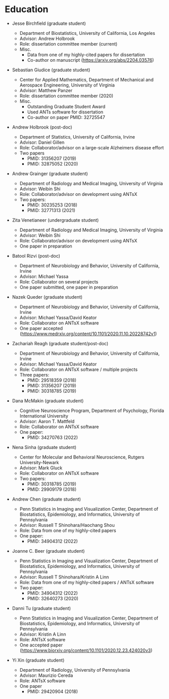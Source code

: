 
# Education


* Jesse Birchfield (graduate student)
    * Department of Biostatistics, University of California, Los Angeles
    * Advisor:  Andrew Holbrook
    * Role:  dissertation committee member (current)
    * Misc.
       * Data from one of my highly-cited papers for dissertation
       * Co-author on manuscript (https://arxiv.org/abs/2204.03576)

* Sebastian Giudice (graduate student)
    * Center for Applied Mathematics, Department of Mechanical and Aerospace Engineering, University of Virginia
    * Advisor: Matthew Panzer
    * Role: dissertation committee member (2020)
    * Misc.
        * Outstanding Graduate Student Award
        * Used ANTs software for dissertation
        * Co-author on paper PMID: 32725547

* Andrew Holbrook (post-doc)
    * Department of Statistics, University of California, Irvine
    * Advisor:  Daniel Gillen
    * Role:  Collaborator/advisor on a large-scale Alzheimers disease effort
    * Two papers
       * PMID: 31356207 (2019)
       * PMID: 32875052 (2020)

* Andrew Grainger (graduate student)
    * Department of Radiology and Medical Imaging, University of Virginia
    * Advisor:  Weibin Shi
    * Role:  Collaborator/advisor on development using ANTsX
    * Two papers:
        * PMID: 30235253 (2018)
        * PMID: 32771313 (2021)

* Zita Venetianeer (undergraduate student)
    * Department of Radiology and Medical Imaging, University of Virginia
    * Advisor:  Weibin Shi
    * Role:  Collaborator/advisor on development using ANTsX
    * One paper in preparation

* Batool Rizvi (post-doc)
    * Department of Neurobiology and Behavior, University of California, Irvine
    * Advisor:  Michael Yassa
    * Role:  Collaborator on several projects
    * One paper submitted, one paper in preparation

* Nazek Queder (graduate student)
    * Department of Neurobiology and Behavior, University of California, Irvine
    * Advisor:  Michael Yassa/David Keator
    * Role:  Collaborator on ANTsX software
    * One paper accepted (https://www.medrxiv.org/content/10.1101/2020.11.10.20228742v1)

* Zachariah Reagh (graduate student/post-doc)
    * Department of Neurobiology and Behavior, University of California, Irvine
    * Advisor:  Michael Yassa/David Keator
    * Role:  Collaborator on ANTsX software / multiple projects
    * Three papers:
        * PMID: 29518359 (2018)
        * PMID: 31356207 (2019)
        * PMID: 30318785 (2019)

* Dana McMakin (graduate student)
    * Cognitive Neuroscience Program, Department of Psychology, Florida International University
    * Advisor:  Aaron T. Mattfeld
    * Role:  Collaborator on ANTsX software
    * One paper:
        * PMID: 34270763 (2022)

* Nena Sinha (graduate student)
    * Center for Molecular and Behavioral Neuroscience, Rutgers University-Newark
    * Advisor:  Mark Gluck
    * Role:  Collaborator on ANTsX software
    * Two papers:
        * PMID: 30318785 (2019)
        * PMID: 29909179 (2018)

* Andrew Chen (graduate student)
    * Penn Statistics in Imaging and Visualization Center, Department of Biostatistics, Epidemiology, and Informatics, University of Pennsylvania
    * Advisor:  Russell T Shinohara/Haochang Shou
    * Role:  Data from one of my highly-cited papers
    * One paper:
        * PMID: 34904312 (2022)

* Joanne C. Beer (graduate student)
    * Penn Statistics in Imaging and Visualization Center, Department of Biostatistics, Epidemiology, and Informatics, University of Pennsylvania
    * Advisor:  Russell T Shinohara/Kristin A Linn
    * Role:  Data from one of my highly-cited papers / ANTsX software
    * Two paper:
        * PMID: 34904312 (2022)
        * PMID: 32640273 (2020)

* Danni Tu (graduate student)
    * Penn Statistics in Imaging and Visualization Center, Department of Biostatistics, Epidemiology, and Informatics, University of Pennsylvania
    * Advisor:  Kristin A Linn
    * Role:  ANTsX software
    * One accepted paper (https://www.biorxiv.org/content/10.1101/2020.12.23.424020v3)

* Yi Xin (graduate student)
    * Department of Radiology, University of Pennsylvania
    * Advisor: Maurizio Cereda
    * Role: ANTsX software
    * One paper
        * PMID: 29420904 (2018)



